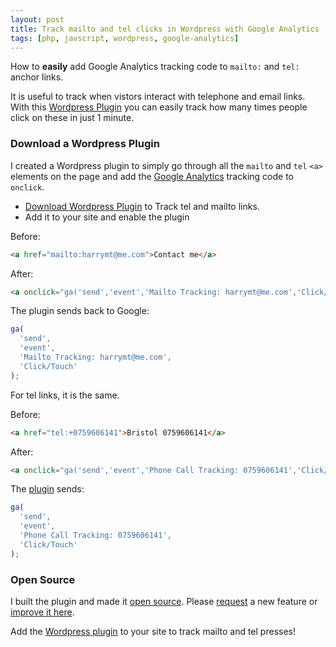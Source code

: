 ```yaml
---
layout: post
title: Track mailto and tel clicks in Wordpress with Google Analytics
tags: [php, javscript, wordpress, google-analytics]
---
```


<div class="message">
How to <strong>easily</strong> add Google Analytics tracking code to <code>mailto:</code> and <code>tel:</code> anchor links.
</div>

It is useful to track when vistors interact with telephone and email links. With this [Wordpress Plugin](//wordpress.org/plugins/simple-tel-tracking/) you can easily track how many times people click on these in just 1 minute.

### Download a Wordpress Plugin

I created a Wordpress plugin to simply go through all the `mailto` and `tel` `<a>` elements on the page and add the [Google Analytics](https://analytics.google.com/analytics/web/) tracking code to `onclick`.

- [Download Wordpress Plugin](//wordpress.org/plugins/simple-tel-tracking/) to Track tel and mailto links.
- Add it to your site and enable the plugin

Before:

```html
<a href="mailto:harrymt@me.com">Contact me</a>
```

After:

```html
<a onclick="ga('send','event','Mailto Tracking: harrymt@me.com','Click/Touch');" href="mailto:harrymt@me.com">Contact me</a>
```

The plugin sends back to Google:

```javascript
ga(
  'send',
  'event',
  'Mailto Tracking: harrymt@me.com',
  'Click/Touch'
);
```

For tel links, it is the same.

Before:

```html
<a href="tel:+0759606141">Bristol 0759606141</a>
```

After:

```html
<a onclick="ga('send','event','Phone Call Tracking: 0759606141','Click/Touch');" href="tel:+0759606141">Bristol 0759606141</a>
```

The [plugin](//wordpress.org/plugins/simple-tel-tracking/) sends:

```javascript
ga(
  'send',
  'event',
  'Phone Call Tracking: 0759606141',
  'Click/Touch'
);
```

### Open Source

I built the plugin and made it [open source](//github.com/harrymt/simple-tel-tracking). Please [request](//github.com/harrymt/simple-tel-tracking/issues) a new feature or [improve it here](//github.com/harrymt/simple-tel-tracking/pulls).

Add the [Wordpress plugin](//wordpress.org/plugins/simple-tel-tracking/) to your site to track mailto and tel presses!
